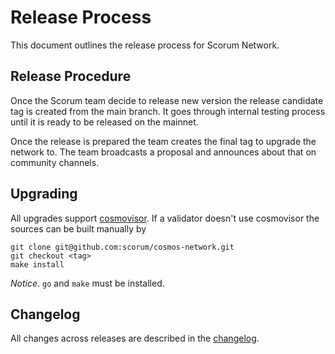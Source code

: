 # Release Process

This document outlines the release process for Scorum Network.

## Release Procedure

Once the Scorum team decide to release new version the release candidate tag is created from the main branch.
It goes through internal testing process until it is ready to be released on the mainnet.  

Once the release is prepared the team creates the final tag to upgrade the network to.
The team broadcasts a proposal and announces about that on community channels.

## Upgrading

All upgrades support [cosmovisor](https://docs.cosmos.network/main/build/tooling/cosmovisor). If a validator doesn't use cosmovisor the sources can be built manually by
```
git clone git@github.com:scorum/cosmos-network.git
git checkout <tag>
make install
```

*Notice*. `go` and `make` must be installed.

## Changelog

All changes across releases are described in the [changelog](.CHANGELOG.md).